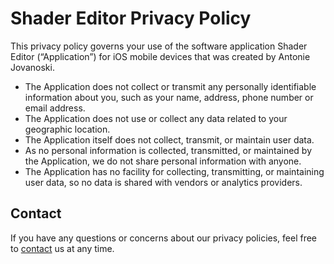 # Shader Editor Privacy Policy

This privacy policy governs your use of the software application Shader Editor (“Application”) for iOS mobile devices that was created by Antonie Jovanoski.

* The Application does not collect or transmit any personally identifiable information about you, such as your name, address, phone number or email address.
* The Application does not use or collect any data related to your geographic location.
* The Application itself does not collect, transmit, or maintain user data.
* As no personal information is collected, transmitted, or maintained by the Application, we do not share personal information with anyone.
* The Application has no facility for collecting, transmitting, or maintaining user data, so no data is shared with vendors or analytics providers.

## Contact

If you have any questions or concerns about our privacy policies, feel free to [contact](mailto:minimoog77@gmail.com) us at any time.
